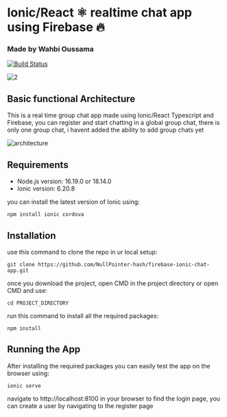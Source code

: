 # Ionic/React ⚛ realtime chat app using Firebase 🔥
### Made by Wahbi Oussama

[![Build Status](https://travis-ci.org/joemccann/dillinger.svg?branch=master)](https://travis-ci.org/joemccann/dillinger)



![2](https://user-images.githubusercontent.com/71095227/219805229-b4a21510-85e3-4070-9f0b-0543f9197b9c.PNG)

## Basic functional Architecture
This is a real time group chat app made using Ionic/React Typescript and Firebase, you can register and start chatting in a global group chat, there is only one group chat, i havent added the ability to add group chats yet <br />

![architecture](https://user-images.githubusercontent.com/71095227/219823464-18aac625-2320-43c2-b2d8-364bdb776068.png)

## Requirements

- Node.js version: 16.19.0 or 18.14.0
- Ionic version: 6.20.8

you can install the latest version of Ionic using: 
```
npm install ionic cordova
```

## Installation

use this command to clone the repo in ur local setup:
```
git clone https://github.com/NullPointer-hash/firebase-ionic-chat-app.git
```
once you download the project, open CMD in the project directory or open CMD and use:
```
cd PROJECT_DIRECTORY
```
run this command to install all the required packages:
```
npm install
```
## Running the App
After installing the required packages you can easily test the app on the browser using: 
```
ionic serve
```
navigate to http://localhost:8100 in your browser to find the login page, you can create a user by navigating to the register page
